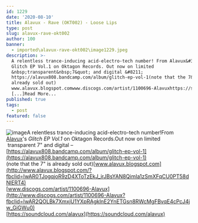 ```yaml
---
id: 1229
date: '2020-08-10'
title: Alavux - Rave (OKT002) - Loose Lips
type: post
slug: alavux-rave-okt002
author: 100
banner:
  - imported\alavux-rave-okt002\image1229.jpeg
description: >-
  A relentless trance-inducing acid-electro-tech number! From Alavux&#39;s
  Glitch EP Vol.1 on Oktagon Records. Out now on limited
  &nbsp;transparent&nbsp;7&quot; and digital &#8211;
  https://alavux808.bandcamp.com/album/glitch-ep-vol-1(note that the 7&quot; is
  already sold out)
  www.alavux.blogspot.comwww.discogs.com/artist/1100696-Alavuxhttps://soundcloud.com/alavux
  [...]Read More...
published: true
tags:
  - post
featured: false
---
```

![image](../imported\alavux-rave-okt002\image1229.jpeg)A relentless trance-inducing acid-electro-tech number!From [Alavux](https://alavux808.bandcamp.com/)'s _Glitch EP Vol.1_ on Oktagon Records.Out now on limited  transparent 7" and digital – [](https://alavux808.bandcamp.com/album/glitch-ep-vol-1)[https://alavux808.bandcamp.com/album/glitch-ep-vol-1](https://alavux808.bandcamp.com/album/glitch-ep-vol-1)  
(note that the 7" is already sold out)[www.alavux.blogspot.com](http://www.alavux.blogspot.com/?fbclid=IwAR0TJogqjoR9zD4XToTzEkJ_irJBsYAN8QimIa1zSmXFqCU0PT58dNlERT4)  
[www.discogs.com/artist/1100696-Alavux](http://www.discogs.com/artist/1100696-Alavux?fbclid=IwAR2QOLBk7XmxjU1YXpRAgklnE2YnETGsn8RWcMgFBvqE4cPcJ4jw_GiGWu0)  
[](https://soundcloud.com/alavux)[https://soundcloud.com/alavux](https://soundcloud.com/alavux)